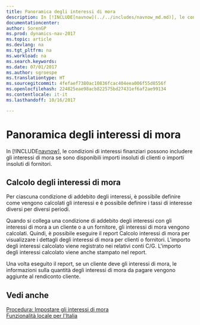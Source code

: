 ```yaml
---
title: Panoramica degli interessi di mora
description: In [!INCLUDE[navnow](../../includes/navnow_md.md)], le condizioni di interessi finanziari possono includere gli interessi di mora se sono disponibili importi insoluti di clienti o importi insoluti di fornitori.
documentationcenter: 
author: SorenGP
ms.prod: dynamics-nav-2017
ms.topic: article
ms.devlang: na
ms.tgt_pltfrm: na
ms.workload: na
ms.search.keywords: 
ms.date: 07/01/2017
ms.author: sgroespe
ms.translationtype: HT
ms.sourcegitcommit: 4fefaef7380ac10836fcac404eea006f55d8556f
ms.openlocfilehash: 224825eae98acb822575bd27431ef6af2ae99134
ms.contentlocale: it-it
ms.lasthandoff: 10/16/2017

---
```

# <a name="interest-on-arrears-overview"></a>Panoramica degli interessi di mora
In [!INCLUDE[navnow](../../includes/navnow_md.md)], le condizioni di interessi finanziari possono includere gli interessi di mora se sono disponibili importi insoluti di clienti o importi insoluti di fornitori.  

## <a name="calculating-interest-on-arrears"></a>Calcolo degli interessi di mora  
Per ciascuna condizione di addebito degli interessi, è possibile definire come vengono calcolati gli interessi e è possibile definire i tassi di interesse diversi per diversi periodi.  

Quando si collega una condizione di addebito degli interessi con gli interessi di mora a un cliente o a un fornitore, gli interessi di mora vengono calcolati. Quindi, è possibile eseguire il report Calcolo interessi di mora per visualizzare i dettagli degli interessi di mora per clienti o fornitori. L'importo degli interessi calcolato viene registrato nei relativi conti C/G. L'importo degli interessi calcolato viene anche stampato nel report.  

Una volta eseguito il report, se un cliente deve gli interessi di mora, le informazioni sulla quantità degli interessi di mora da pagare vengono aggiunte al rendiconto cliente.  

## <a name="see-also"></a>Vedi anche  
 [Procedura: Impostare gli interessi di mora](how-to-set-up-interest-on-arrears.md)   
  [Funzionalità locale per l'Italia](italy-local-functionality.md)


